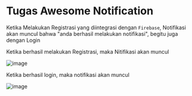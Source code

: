 # Tugas Awesome Notification

Ketika Melakukan Registrasi yang diintegrasi dengan `Firebase`, Notifikasi akan muncul bahwa "anda berhasil melakukan notifikasi", begitu juga dengan Login

Ketika berhasil melakukan Registrasi, maka Nitifikasi akan muncul

![image](https://github.com/user-attachments/assets/57781be5-1d7c-4212-bdf1-04d437fff4b2)

Ketika berhasil login, maka notifikasi akan muncul

![image](https://github.com/user-attachments/assets/db523b34-9bc7-40d3-b5df-3013b54ed34b)


